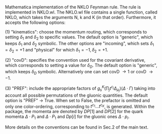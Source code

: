 Mathematica implementation of the NKLO Feynman rule. The rule is implemented in NKLO.wl. The NKLO.wl file contains a single function, called NKLO, which takes the arguments N, k and K (in that order). 
Furthermore, it accepts the following options:

(1) "kinematics": choose the momentum routing, which corresponds to setting $\delta_1$ and $\delta_2$ to specific values. The default option is "generic", which keeps $\delta_1$ and $\delta_2$ symbolic. The other options are "incoming", which sets $\delta_1=\delta_2=+1$ and "physical" for which $\delta_1=-1, \delta_2=+1$.

(2) "covD": specifies the convention used for the covariant derivative, which corresponds to setting a value for $\delta_D$. The default option is "generic", which keeps $\delta_D$ symbolic. Alternatively one can set covD $\rightarrow 1$ or covD $\rightarrow -1$.

(3) "PREF": include the appropriate factors of
    $g_s^{K}\left(\prod_{j}t^{c_j}\Delta_{\mu_j}\right)(\Delta\cdot\Gamma)$
    taking into account all possible permutations of the gluonic quantities. The default option is "PREF" $\rightarrow$ True. When set to False, the prefactor is omitted and only one color-ordering, corresponding to $t^{c_1}\dots t^{c_K}$, is generated.
Within the package, the momenta are denoted by $DP[1]$ and $DP[2]$ for the quark momenta $\Delta\cdot P_1$ and $\Delta\cdot P_1$ and $Dp[i]$ for the gluonic ones $\Delta\cdot p_i$.

More details on the conventions can be found in Sec.2 of the main text.
